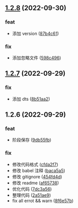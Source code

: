 ## [1.2.8](https://github.com/galaxy-s10/billd-ui/compare/v1.2.7...v1.2.8) (2022-09-30)

### feat

- 添加 version ([87b4c61](https://github.com/galaxy-s10/billd-ui/commit/87b4c6147273a47972af5b3571abee2ec8722927))

### fix

- 添加忽略文件 ([598c496](https://github.com/galaxy-s10/billd-ui/commit/598c496b8b78de09285da9956684396c36745bfd))

## [1.2.7](https://github.com/galaxy-s10/billd-ui/compare/v1.2.6...v1.2.7) (2022-09-29)

### fix

- 添加 dts ([8b51aa2](https://github.com/galaxy-s10/billd-ui/commit/8b51aa26077165aa2d10209acdad942629ea61aa))

## 1.2.6 (2022-09-29)

### feat

- 阶段保存 ([9db55fb](https://github.com/galaxy-s10/billd-ui/commit/9db55fb2b146168a11f2885ff47f6a21b243aa04))

### fix

- 修改代码格式 ([cfda2f7](https://github.com/galaxy-s10/billd-ui/commit/cfda2f7fc4264ba859bdbc317bfc569d0881fa94))
- 修改 babel 注释 ([baca5a5](https://github.com/galaxy-s10/billd-ui/commit/baca5a52b8f1d863de517802a8649f4728dee776))
- 修改 gitignore ([454fd4d](https://github.com/galaxy-s10/billd-ui/commit/454fd4d4c9238c667f740eee8eebdc66ea5d6d03))
- 修改 readme ([af65738](https://github.com/galaxy-s10/billd-ui/commit/af65738a99bffde34604f39f863fb3a20d466534))
- 优化代码 ([7dc3a56](https://github.com/galaxy-s10/billd-ui/commit/7dc3a566b16b8d76ca4a6609001d94df15b2ab83))
- 整理代码 ([2a51ae9](https://github.com/galaxy-s10/billd-ui/commit/2a51ae997f0a73cb27acf68f75844856c3516dbe))
- fix all errot && warn ([8f6e57b](https://github.com/galaxy-s10/billd-ui/commit/8f6e57bff349655d5416cda2b681572211425a22))

